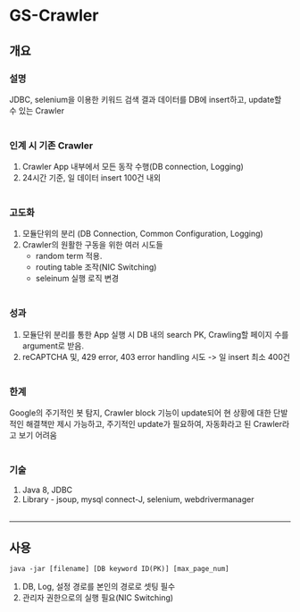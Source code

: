 # GS-Crawler

## 개요

### 설명
JDBC, selenium을 이용한 키워드 검색 결과 데이터를 DB에 insert하고, update할 수 있는 Crawler
<br><br>

### 인계 시 기존 Crawler
1. Crawler App 내부에서 모든 동작 수행(DB connection, Logging)
2. 24시간 기준, 일 데이터 insert 100건 내외
<br><br>

### 고도화
1. 모듈단위의 분리 (DB Connection, Common Configuration, Logging)
2. Crawler의 원활한 구동을 위한 여러 시도들
   - random term 적용.
   - routing table 조작(NIC Switching)
   - seleinum 실행 로직 변경
<br><br>

### 성과
1. 모듈단위 분리를 통한 App 실행 시 DB 내의 search PK, Crawling할 페이지 수를 argument로 받음.
2. reCAPTCHA 및, 429 error, 403 error handling 시도 -> 일 insert 최소 400건
<br><br>

### 한계
Google의 주기적인 봇 탐지, Crawler block 기능이 update되어 현 상황에 대한 단발적인 해결책만 제시 가능하고, 주기적인 update가 필요하여, 자동화라고 된 Crawler라고 보기 어려움
<br><br>

### 기술
1. Java 8, JDBC
2. Library - jsoup, mysql connect-J, selenium, webdrivermanager
<br><br>

<hr>

## 사용

```
java -jar [filename] [DB keyword ID(PK)] [max_page_num]
```
1. DB, Log, 설정 경로를 본인의 경로로 셋팅 필수
2. 관리자 권한으로의 실행 필요(NIC Switching)

